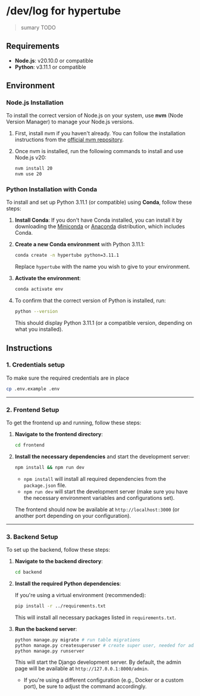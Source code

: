 # /dev/log for hypertube
> sumary TODO

## Requirements

- **Node.js**: v20.10.0 or compatible
- **Python**: v3.11.1 or compatible

## Environment
### Node.js Installation
To install the correct version of Node.js on your system, use **nvm** (Node Version Manager) to manage your Node.js versions.

1. First, install nvm if you haven't already. You can follow the installation instructions from the [official nvm repository](https://github.com/nvm-sh/nvm#installing-and-updating).

2. Once nvm is installed, run the following commands to install and use Node.js v20:

    ```bash
    nvm install 20
    nvm use 20
    ```

### Python Installation with Conda

To install and set up Python 3.11.1 (or compatible) using **Conda**, follow these steps:

1. **Install Conda**: If you don't have Conda installed, you can install it by downloading the [Miniconda](https://docs.conda.io/en/latest/miniconda.html) or [Anaconda](https://www.anaconda.com/products/distribution) distribution, which includes Conda.

2. **Create a new Conda environment** with Python 3.11.1:

    ```bash
    conda create -n hypertube python=3.11.1
    ```

    Replace `hypertube` with the name you wish to give to your environment.

3. **Activate the environment**:

    ```bash
    conda activate env
    ```

4. To confirm that the correct version of Python is installed, run:

    ```bash
    python --version
    ```

    This should display Python 3.11.1 (or a compatible version, depending on what you installed).

## Instructions
### 1. Credentials setup

To make sure the required credentials are in place

```bash
cp .env.example .env
```

---

### 2. Frontend Setup

To get the frontend up and running, follow these steps:

1. **Navigate to the frontend directory**:

    ```bash
    cd frontend
    ```

2. **Install the necessary dependencies** and start the development server:

    ```bash
    npm install && npm run dev
    ```

   - `npm install` will install all required dependencies from the `package.json` file.
   - `npm run dev` will start the development server (make sure you have the necessary environment variables and configurations set).

   The frontend should now be available at `http://localhost:3000` (or another port depending on your configuration).

---
### 3. Backend Setup
To set up the backend, follow these steps:

1. **Navigate to the backend directory**:

    ```bash
    cd backend
    ```

2. **Install the required Python dependencies**:

    If you're using a virtual environment (recommended):

    ```bash
    pip install -r ../requirements.txt
    ```

   This will install all necessary packages listed in `requirements.txt`.

3. **Run the backend server**:

    ```bash
    python manage.py migrate # run table migrations
    python manage.py createsuperuser # create super user, needed for admin access
    python manage.py runserver
    ```

    This will start the Django development server. By default, the admin page will be available at `http://127.0.0.1:8000/admin`.

    - If you're using a different configuration (e.g., Docker or a custom port), be sure to adjust the command accordingly.

